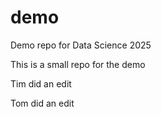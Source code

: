 # demo
Demo repo for Data Science 2025

This is a small repo for the demo

Tim did an edit

Tom did an edit